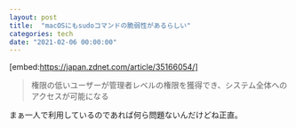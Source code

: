 ```yaml
---
layout: post
title:  "macOSにもsudoコマンドの脆弱性があるらしい"
categories: tech
date: "2021-02-06 00:00:00"
---
```


[embed:https://japan.zdnet.com/article/35166054/]

> 権限の低いユーザーが管理者レベルの権限を獲得でき、システム全体へのアクセスが可能になる

まぁ一人で利用しているのであれば何ら問題ないんだけどね正直。
